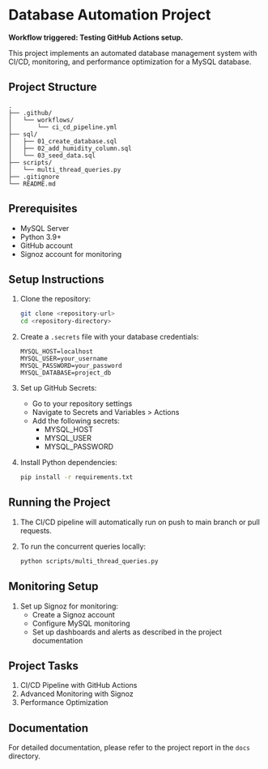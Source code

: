 # Database Automation Project

**Workflow triggered: Testing GitHub Actions setup.**

This project implements an automated database management system with CI/CD, monitoring, and performance optimization for a MySQL database.

## Project Structure

```
.
├── .github/
│   └── workflows/
│       └── ci_cd_pipeline.yml
├── sql/
│   ├── 01_create_database.sql
│   ├── 02_add_humidity_column.sql
│   └── 03_seed_data.sql
├── scripts/
│   └── multi_thread_queries.py
├── .gitignore
└── README.md
```

## Prerequisites

- MySQL Server
- Python 3.9+
- GitHub account
- Signoz account for monitoring

## Setup Instructions

1. Clone the repository:
   ```bash
   git clone <repository-url>
   cd <repository-directory>
   ```

2. Create a `.secrets` file with your database credentials:
   ```
   MYSQL_HOST=localhost
   MYSQL_USER=your_username
   MYSQL_PASSWORD=your_password
   MYSQL_DATABASE=project_db
   ```

3. Set up GitHub Secrets:
   - Go to your repository settings
   - Navigate to Secrets and Variables > Actions
   - Add the following secrets:
     - MYSQL_HOST
     - MYSQL_USER
     - MYSQL_PASSWORD

4. Install Python dependencies:
   ```bash
   pip install -r requirements.txt
   ```

## Running the Project

1. The CI/CD pipeline will automatically run on push to main branch or pull requests.

2. To run the concurrent queries locally:
   ```bash
   python scripts/multi_thread_queries.py
   ```

## Monitoring Setup

1. Set up Signoz for monitoring:
   - Create a Signoz account
   - Configure MySQL monitoring
   - Set up dashboards and alerts as described in the project documentation

## Project Tasks

1. CI/CD Pipeline with GitHub Actions
2. Advanced Monitoring with Signoz
3. Performance Optimization

## Documentation

For detailed documentation, please refer to the project report in the `docs` directory. 